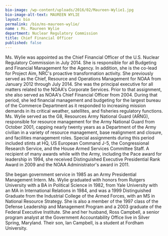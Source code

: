 ```yaml
---
bio-image: /wp-content/uploads/2016/02/Maureen-Wylie1.jpg
bio-image-alt-text: MAUREEN WYLIE
layout: bio
permalink: /bio/ms-maureen-wylie/
name : Ms. Maureen Wylie
department: Nuclear Regulatory Commission
title: Chief Financial Officer
published: false
---
```

 Ms. Wylie was appointed as the Chief Financial Officer of the U.S. Nuclear Regulatory Commission in July 2014. She is responsible for all Budgeting and Financial Management for the Agency. In addition, she is the co-lead for Project Aim, NRC's proactive transformation activity. She previously served as the Chief, Resource and Operations Management for NOAA from January 2012 through July 2014. She was the principal executive for all matters related to the NOAA's Corporate Services. Prior to that assignment, she also served as NOAA's Chief Financial Officer from 2004. During that period, she led financial management and budgeting for the largest bureau of the Commerce Department as it responded to increasing mission demands in its critical weather, satellites, and fisheries regulatory functions. Ms. Wylie served as the G8, Resources Army National Guard (ARNG), responsible for resource management for the Army National Guard from October 2001, capping nearly twenty years as a Department of the Army civilian in a variety of resource management, base realignment and closure, and facilities management roles. Special assignments during this period included stints at HQ, US European Command J-5, the Congressional Research Service, and the House Armed Services Committee Staff. A recipient of many awards while with the Army, including the Pace award for leadership in 1994, she received Distinguished Executive Presidential Rank Award in 2009 and the NOAA Administrator's award in 2011.
             
   She began government service in 1985 as an Army Presidential Management Intern. Ms. Wylie graduated with honors from Rutgers University with a BA in Political Science in 1982, from Yale University with an MA in International Relations in 1984, and was a 1999 Distinguished Graduate from the Industrial College of the Armed Forces, with an MS in National Resource Strategy. She is also a member of the 1997 class of the Defense Leadership and Management Program and a 2003 graduate of the Federal Executive Institute. She and her husband, Ross Campbell, a senior program analyst at the Government Accountability Office live in Silver Spring, Maryland. Their son, Ian Campbell, is a student at Fordham University.

